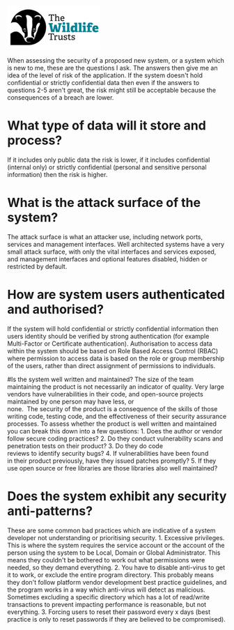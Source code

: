 <img src="/Levels/twt-logo.png" height="100">

When assessing the security of a proposed new system, or a system which is new to me, these are the questions I ask.  The answers then give me an idea of the level of risk of the application.  If the system doesn't hold confidential or strictly confidential data then even if the answers to questions 2-5 aren't great, the risk might still be acceptable because the consequences of a breach are lower.

# What type of data will it store and process?
If it includes only public data the risk is lower, if it includes confidential (internal only) or strictly confidential (personal and sensitive personal information) then the risk is higher.

# What is the attack surface of the system?
The attack surface is what an attacker use, including network ports, services and management interfaces.  Well architected systems have a very small attack surface, with only the vital interfaces and services exposed, and management interfaces and optional features disabled, hidden or restricted by default.

# How are system users authenticated and authorised?
If the system will hold confidential or strictly confidential information then users identity should be verified by strong authentication (for example Multi-Factor or Certificate authentication). Authorisation to access data within the system should be based on Role Based Access Control (RBAC) where permission to access data is based on the role or group membership of the users, rather than direct assignment of permissions to individuals.

#Is the system well written and maintained?
The size of the team maintaining the product is not necessarily an indicator of quality. Very large vendors have vulnerabilities in their code, and open-source projects maintained by one person may have less, or none.  The security of the product is a consequence of the skills of those writing code, testing code, and the effectiveness of their security assurance processes. To assess whether the product is well written and maintained you can break this down into a few questions:
	1. Does the author or vendor follow secure coding practices?
	2. Do they conduct vulnerability scans and penetration tests on their product?
	3. Do they do code reviews to identify security bugs?
	4. If vulnerabilities have been found in their product previously, have they issued patches promptly?
	5. If they use open source or free libraries are those libraries also well maintained?

# Does the system exhibit any security anti-patterns?
These are some common bad practices which are indicative of a system developer not understanding or prioritising security.
	1. Excessive privileges. This is where the system requires the service account or the account of the person using the system to be Local, Domain or Global Administrator. This means they couldn't be bothered to work out what permissions were needed, so they demand everything.
	2. You have to disable anti-virus to get it to work, or exclude the entire program directory. This probably means they don't follow platform vendor development best practice guidelines, and the program works in a way which anti-virus will detect as malicious. Sometimes excluding a specific directory which has a lot of read/write transactions to prevent impacting performance is reasonable, but not everything.
	3. Forcing users to reset their password every x days (best practice is only to reset passwords if they are believed to be compromised).